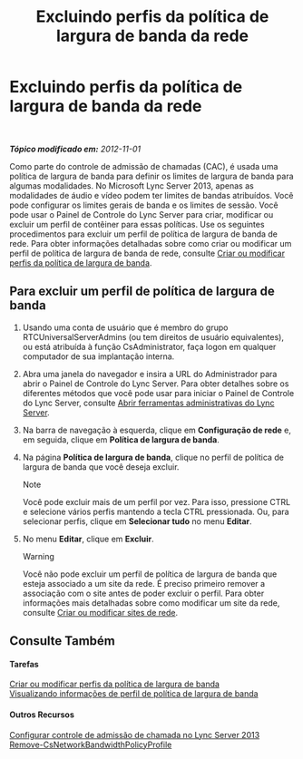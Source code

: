 ﻿---
title: Excluindo perfis da política de largura de banda da rede
TOCTitle: Excluindo perfis da política de largura de banda da rede
ms:assetid: 4d6beda8-6aa5-4d5e-8a07-363598f0e0c8
ms:mtpsurl: https://technet.microsoft.com/pt-br/library/JJ688050(v=OCS.15)
ms:contentKeyID: 49886215
ms.date: 05/19/2016
mtps_version: v=OCS.15
ms.translationtype: HT
---

# Excluindo perfis da política de largura de banda da rede

 

_**Tópico modificado em:** 2012-11-01_

Como parte do controle de admissão de chamadas (CAC), é usada uma política de largura de banda para definir os limites de largura de banda para algumas modalidades. No Microsoft Lync Server 2013, apenas as modalidades de áudio e vídeo podem ter limites de bandas atribuídos. Você pode configurar os limites gerais de banda e os limites de sessão. Você pode usar o Painel de Controle do Lync Server para criar, modificar ou excluir um perfil de contêiner para essas políticas. Use os seguintes procedimentos para excluir um perfil de política de largura de banda de rede. Para obter informações detalhadas sobre como criar ou modificar um perfil de política de largura de banda de rede, consulte [Criar ou modificar perfis da política de largura de banda](lync-server-2013-creating-or-modifying-bandwidth-policy-profiles.md).

## Para excluir um perfil de política de largura de banda

1.  Usando uma conta de usuário que é membro do grupo RTCUniversalServerAdmins (ou tem direitos de usuário equivalentes), ou está atribuída à função CsAdministrator, faça logon em qualquer computador de sua implantação interna.

2.  Abra uma janela do navegador e insira a URL do Administrador para abrir o Painel de Controle do Lync Server. Para obter detalhes sobre os diferentes métodos que você pode usar para iniciar o Painel de Controle do Lync Server, consulte [Abrir ferramentas administrativas do Lync Server](lync-server-2013-open-lync-server-administrative-tools.md).

3.  Na barra de navegação à esquerda, clique em **Configuração de rede** e, em seguida, clique em **Política de largura de banda**.

4.  Na página **Política de largura de banda**, clique no perfil de política de largura de banda que você deseja excluir.
    
    > [!note]  
    > Você pode excluir mais de um perfil por vez. Para isso, pressione CTRL e selecione vários perfis mantendo a tecla CTRL pressionada. Ou, para selecionar perfis, clique em <strong>Selecionar tudo</strong> no menu <strong>Editar</strong>.

5.  No menu **Editar**, clique em **Excluir**.
    

    > [!WARNING]
    > Você não pode excluir um perfil de política de largura de banda que esteja associado a um site da rede. É preciso primeiro remover a associação com o site antes de poder excluir o perfil. Para obter informações mais detalhadas sobre como modificar um site da rede, consulte <A href="lync-server-2013-creating-or-modifying-network-sites.md">Criar ou modificar sites de rede</A>.



## Consulte Também

#### Tarefas

[Criar ou modificar perfis da política de largura de banda](lync-server-2013-creating-or-modifying-bandwidth-policy-profiles.md)  
[Visualizando informações de perfil de política de largura de banda](lync-server-2013-viewing-network-bandwidth-policy-profile-information.md)  

#### Outros Recursos

[Configurar controle de admissão de chamada no Lync Server 2013](lync-server-2013-configure-call-admission-control.md)  
[Remove-CsNetworkBandwidthPolicyProfile](https://docs.microsoft.com/en-us/powershell/module/skype/Remove-CsNetworkBandwidthPolicyProfile)

